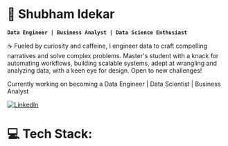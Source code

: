 # 🐺 Shubham Idekar

**`Data Engineer | Business Analyst | Data Science Enthusiast`**

☕️ Fueled by curiosity and caffeine, I engineer data to craft compelling narratives and solve complex problems. Master's student with a knack for automating workflows, building scalable systems, adept at wrangling and analyzing data, with a keen eye for design. Open to new challenges!

Currently working on becoming a Data Engineer | Data Scientist | Business Analyst

[![LinkedIn](https://img.shields.io/badge/LinkedIn-%230077B5.svg?logo=linkedin&logoColor=white)](https://www.linkedin.com/in/shubham-idekar-8231b0208/)
# 💻 Tech Stack:

<!--
**shubhamidekar/shubhamidekar** is a ✨ _special_ ✨ repository because its `README.md` (this file) appears on your GitHub profile.

Here are some ideas to get you started:

- 🔭 I’m currently working on ...
- 🌱 I’m currently learning ...
- 👯 I’m looking to collaborate on ...
- 🤔 I’m looking for help with ...
- 💬 Ask me about ...
- 📫 How to reach me: ...
- 😄 Pronouns: ...
- ⚡ Fun fact: ...
-->
